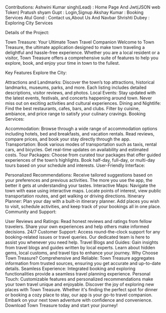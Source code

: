 Contributions:
Ashwini Kumar singh(Lead) : Home Page And Jwt(JSON web Token)
Pratush shyam Gupt : Login,Signup
Akshay Kumar : Booking Services
Atul Gond : Contact us,About Us And Navbar
Shrishti Dubey : Exploring City Services

Details of the Project:

Town Treasure: Your Ultimate Town Travel Companion
Welcome to Town Treasure, the ultimate application designed to make town traveling a delightful and hassle-free experience. Whether you are a local resident or a visitor, Town Treasure offers a comprehensive suite of features to help you explore, book, and enjoy your time in town to the fullest.

Key Features
Explore the City:

Attractions and Landmarks: Discover the town’s top attractions, historical landmarks, museums, parks, and more. Each listing includes detailed descriptions, visitor reviews, and photos.
Local Events: Stay updated with the latest events, festivals, and concerts happening around town. Never miss out on exciting activities and cultural experiences.
Dining and Nightlife: Find the best restaurants, cafes, bars, and clubs. Filter by cuisine, ambiance, and price range to satisfy your culinary cravings.
Booking Services:

Accommodation: Browse through a wide range of accommodation options including hotels, bed and breakfasts, and vacation rentals. Read reviews, compare prices, and book your stay directly through the app.
Transportation: Book various modes of transportation such as taxis, rental cars, and bicycles. Get real-time updates on availability and estimated costs.
Tour Packages: Choose from curated tour packages that offer guided experiences of the town’s highlights. Book half-day, full-day, or multi-day tours based on your schedule and interests.
User-Friendly Interface:

Personalized Recommendations: Receive tailored suggestions based on your preferences and previous activities. The more you use the app, the better it gets at understanding your tastes.
Interactive Maps: Navigate the town with ease using interactive maps. Locate points of interest, view public transportation routes, and get walking or driving directions.
Itinerary Planner: Plan your day with a built-in itinerary planner. Add places you wish to visit, schedule activities, and keep track of your bookings all in one place.
Community and Support:

User Reviews and Ratings: Read honest reviews and ratings from fellow travelers. Share your own experiences and help others make informed decisions.
24/7 Customer Support: Access round-the-clock support for any booking-related issues or travel queries. Our dedicated team is here to assist you whenever you need help.
Travel Blogs and Guides: Gain insights from travel blogs and guides written by local experts. Learn about hidden gems, local customs, and travel tips to enhance your journey.
Why Choose Town Treasure?
Comprehensive and Reliable: Town Treasure aggregates information from trusted sources, ensuring you get accurate and up-to-date details.
Seamless Experience: Integrated booking and exploring functionalities provide a seamless travel planning experience.
Personal Touch: Customizable features and personalized recommendations make your town travel unique and enjoyable.
Discover the joy of exploring new places with Town Treasure. Whether it's finding the perfect spot for dinner or booking a cozy place to stay, our app is your go-to travel companion. Embark on your next town adventure with confidence and convenience. Download Town Treasure today and start your journey!
